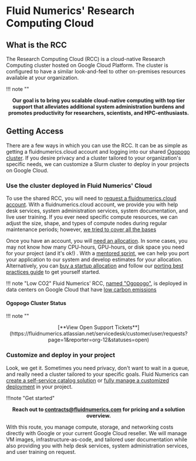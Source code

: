 # Fluid Numerics' Research Computing Cloud

## What is the RCC
The Research Computing Cloud (RCC) is a cloud-native Research Computing cluster hosted on Google Cloud Platform. The cluster is configured to have a similar look-and-feel to other on-premises resources available at your organization. 

!!! note ""
    <center>**Our goal is to bring you scalable cloud-native computing with top tier support that alleviates additional system administration burdens and promotes productivity for researchers, scientists, and HPC-enthusiasts.**</center>


## Getting Access
There are a few ways in which you can use the RCC. It can be as simple as getting a fluidnumerics.cloud account and logging into our shared [Ogopogo cluster](hardware/Ogopogo.md). If you desire privacy and a cluster tailored to your organization's specific needs, we can customize a Slurm cluster to deploy in your projects on Google Cloud.

### Use the cluster deployed in Fluid Numerics' Cloud
To use the shared RCC, you will need to [request a fluidnumerics.cloud account]([https://fluidnumerics.atlassian.net/servicedesk/customer/portal/9/group/55/create/157]). With a fluidnumerics.cloud account, we provide you with help desk services, system administration services, system documentation, and live user training. If you ever need specific compute resources, we can adjust the size, shape, and types of compute nodes during regular maintenance periods; however, [we tried to cover all the bases]()

Once you have an account, you will [need an allocation](). In some cases, you may not know how many CPU-hours, GPU-hours, or disk space you need for your project (and it's ok!) . With a [mentored sprint](https://www.fluidnumerics.com/products/mentored-sprints), we can help you port your application to our system and develop estimates for your allocation. Alternatively, you can [buy a startup allocation]() and follow our [porting best practices guide](start/porting-best-practices.md) to get yourself started.

!!! note "Low CO2"
    Fluid Numerics' RCC, [named "Ogopogo"](hardware/Ogopogo.md), is deployed in data centers on Google Cloud that have [low carbon emissions](https://cloud.google.com/sustainability/region-carbon#data)

#### Ogopogo Cluster Status


!!! note ""
   <center>[**View Open Support Tickets**](https://fluidnumerics.atlassian.net/servicedesk/customer/user/requests?page=1&reporter=org-12&statuses=open)</center>


### Customize and deploy in your project
Look, we get it. Sometimes you need privacy, don't want to wait in a queue, and really need a cluster tailored to your specific goals. Fluid Numerics can [create a self-service catalog solution]() or [fully manage a customized deployment]() in your project. 

!!!note "Get started"
    <center>**Reach out to [contracts@fluidnumerics.com](mailto:contracts@fluidnumerics.com) for pricing and a solution overview.**</center>

With this route, you manage compute, storage, and networking costs directly with Google or your current Google Cloud reseller. We will manage VM images, infrastructure-as-code, and tailored user documentation while also providing you with help desk services, system administration services, and user training on request.



